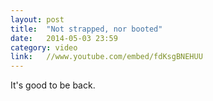 ```yaml
---
layout: post
title:  "Not strapped, nor booted"
date:   2014-05-03 23:59
category: video
link:   //www.youtube.com/embed/fdKsgBNEHUU
---
```


It's good to be back.